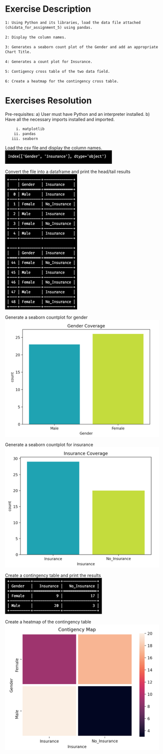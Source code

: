 # Exercise Description
    1: Using Python and its libraries, load the data file attached (chidata_for_assignment_5) using pandas.

    2: Display the column names.

    3: Generates a seaborn count plot of the Gender and add an appropriate Chart Title.

    4: Generates a count plot for Insurance.

    5: Contigency cross table of the two data field.

    6: Create a heatmap for the contingency cross table.
    
 
 # Exercises Resolution
 
 Pre-requisites:
  a) User must have Python and an interpreter installed.
  b) Have all the necessary imports installed and imported.
    
         i. matplotlib
        ii. pandas
       iii. seaborn
       
 Load the csv file and display the column names.
 <br />
 ![Column names](https://github.com/Jomondi/MachineLearningProject/blob/main/Images/Column%20Names.png)
 <br />
 
 Convert the file into a dataframe and print the head/tail results
 <br />
 ![Dataframe Head and Tail](https://github.com/Jomondi/MachineLearningProject/blob/main/Images/Dataframe%20Head_Tail.png)
 <br />
 
 Generate a seaborn countplot for gender
 <br />
 ![Gender Countplot](https://github.com/Jomondi/MachineLearningProject/blob/main/Images/Gender%20Countplot.png)
 <br />
 
 Generate a seaborn countplot for insurance
 <br />
 ![Insurance Countplot](https://github.com/Jomondi/MachineLearningProject/blob/main/Images/Insurance%20Countplot.png)
 <br />
 
 Create a contingency table and print the results
 <br />
 ![Contingency Table](https://github.com/Jomondi/MachineLearningProject/blob/main/Images/Contingency%20Table.png)
 <br />
 
 Create a heatmap of the contingency table
 <br />
 ![Contingency Heatmap](https://github.com/Jomondi/MachineLearningProject/blob/main/Images/Contingecy%20Heatmap.png)
 <br />
